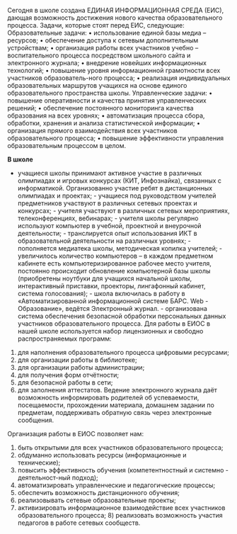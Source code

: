 Сегодня в школе создана ЕДИНАЯ ИНФОРМАЦИОННАЯ СРЕДА (ЕИС), дающая возможность достижения нового качества образовательного процесса. Задачи, которые стоят перед ЕИС, следующие: 
Образовательные задачи: 
• использование единой базы медиа – ресурсов; 
• обеспечение доступа к сетевым дополнительным устройствам; 
• организация работы всех участников учебно – воспитательного процесса посредством школьного сайта и электронного журнала;
• внедрение новейших информационных технологий; 
• повышение уровня информационной грамотности всех участников образователь-ного процесса; 
• реализация индивидуальных образовательных маршрутов учащихся на основе единого образовательного пространства школы. 
Управленческие задачи: 
• повышение оперативности и качества принятия управленческих решений; 
• обеспечение постоянного мониторинга качества образования на всех уровнях; 
• автоматизация процесса сбора, обработки, хранения и анализа статистической информации;
• организация прямого взаимодействия всех участников образовательного процесса; • повышение эффективности управления образовательным процессом в целом.

**В школе**

- учащиеся школы принимают активное участие в различных олимпиадах и игровых конкурсах (КИТ, Инфознайка), связанных с информатикой. Организованно участие ребят в дистанционных олимпиадах и проектах; - учащиеся под руководством учителей предметников участвуют в различных сетевых проектах и конкурсах; - учителя участвуют в различных сетевых мероприятиях, телеконференциях, вебинарах; - учителя школы регулярно используют компьютер в учебной, проектной и внеурочной деятельности; - транслируется опыт использования ИКТ в образовательной деятельности на различных уровнях; - пополняется медиатека школы, методическая копилка учителей; - увеличилось количество компьютеров – в каждом предметном кабинете есть компьютеризированное рабочее место учителя, постоянно происходит обновление компьютерной базы школы (приобретены ноутбуки для учащихся начальной школы, интерактивный приставки, проекторы, лингафонный кабинет, система голосования); - школа включилась в работу в «Автоматизированной информационной системе БАРС. Web - Образование», ведётся Электронный журнал. - организована система обеспечения безопасной обработки персональных данных участников образовательного процесса. Для работы в ЕИОС в нашей школе используется набор лицензионных и свободно распространяемых программ: 
1) для наполнения образовательного процесса цифровыми ресурсами; 
2) для организации работы в библиотеке; 
3) для организации работы администрации;
4) для получения форм отчётности; 
5) для безопасной работы в сети;
6) для заполнения аттестатов. Ведение электронного журнала даёт возможность информировать родителей об успеваемости, посещаемости, прохождении материала, домашнем задании по предметам, поддерживать обратную связь через электронные сообщения.

Организация работы в ЕИОС позволяет нам: 
1) быть открытыми для всех участников образовательного процесса;
2) обдуманно использовать ресурсы (информационные и технические); 
3) повысить эффективность обучения (компетентностный и системно - деятельност-ный подход); 
4) автоматизировать управленческие и педагогические процессы;
5) обеспечить возможность дистанционного обучения; 
6) реализовывать сетевые образовательные проекты; 
7) активизировать информационное взаимодействие всех участников образовательного процесса; 8) реализовать возможность участия педагогов в работе сетевых сообществ.

